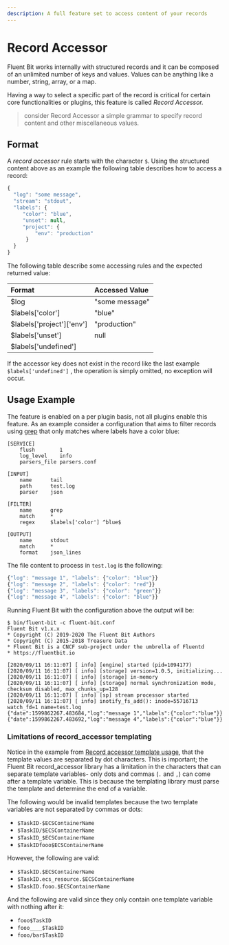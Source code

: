 ```yaml
---
description: A full feature set to access content of your records
---
```


# Record Accessor

Fluent Bit works internally with structured records and it can be composed of an unlimited number of keys and values. Values can be anything like a number, string, array, or a map.

Having a way to select a specific part of the record is critical for certain core functionalities or plugins, this feature is called _Record Accessor._

> consider Record Accessor a simple grammar to specify record content and other miscellaneous values.

## Format

A _record accessor_ rule starts with the character `$`. Using the structured content above as an example the following table describes how to access a record:

```javascript
{
  "log": "some message",
  "stream": "stdout",
  "labels": {
     "color": "blue", 
     "unset": null,
     "project": {
         "env": "production"
      }
  }
}
```

The following table describe some accessing rules and the expected returned value:

| Format | Accessed Value |
| :--- | :--- |
| $log | "some message" |
| $labels\['color'\] | "blue" |
| $labels\['project'\]\['env'\] | "production" |
| $labels\['unset'\] | null |
| $labels\['undefined'\] |  |

If the accessor key does not exist in the record like the last example `$labels['undefined']` , the operation is simply omitted, no exception will occur.

## Usage Example

The feature is enabled on a per plugin basis, not all plugins enable this feature. As an example consider a configuration that aims to filter records using [grep](../../../pipeline/filters/grep.md) that only matches where labels have a color blue:

```text
[SERVICE]
    flush        1
    log_level    info
    parsers_file parsers.conf

[INPUT]
    name      tail
    path      test.log
    parser    json

[FILTER]
    name      grep
    match     *
    regex     $labels['color'] ^blue$

[OUTPUT]
    name      stdout
    match     *
    format    json_lines
```

The file content to process in `test.log` is the following:

```javascript
{"log": "message 1", "labels": {"color": "blue"}}
{"log": "message 2", "labels": {"color": "red"}}
{"log": "message 3", "labels": {"color": "green"}}
{"log": "message 4", "labels": {"color": "blue"}}
```

Running Fluent Bit with the configuration above the output will be:

```text
$ bin/fluent-bit -c fluent-bit.conf 
Fluent Bit v1.x.x
* Copyright (C) 2019-2020 The Fluent Bit Authors
* Copyright (C) 2015-2018 Treasure Data
* Fluent Bit is a CNCF sub-project under the umbrella of Fluentd
* https://fluentbit.io

[2020/09/11 16:11:07] [ info] [engine] started (pid=1094177)
[2020/09/11 16:11:07] [ info] [storage] version=1.0.5, initializing...
[2020/09/11 16:11:07] [ info] [storage] in-memory
[2020/09/11 16:11:07] [ info] [storage] normal synchronization mode, checksum disabled, max_chunks_up=128
[2020/09/11 16:11:07] [ info] [sp] stream processor started
[2020/09/11 16:11:07] [ info] inotify_fs_add(): inode=55716713 watch_fd=1 name=test.log
{"date":1599862267.483684,"log":"message 1","labels":{"color":"blue"}}
{"date":1599862267.483692,"log":"message 4","labels":{"color":"blue"}}
```

### Limitations of record_accessor templating

Notice in the example from [Record accessor template usage](../../../pipeline/filters/ecs-metadata.md#example-2-attach-customized-resource-name-to-container-logs), that the template values are separated by dot characters. This is important; the Fluent Bit record_accessor library has a limitation in the characters that can separate template variables- only dots and commas (`.` and `,`) can come after a template variable. This is because the templating library must parse the template and determine the end of a variable.

The following would be invalid templates because the two template variables are not separated by commas or dots:

- `$TaskID-$ECSContainerName`
- `$TaskID/$ECSContainerName`
- `$TaskID_$ECSContainerName`
- `$TaskIDfooo$ECSContainerName`

However, the following are valid:
- `$TaskID.$ECSContainerName`
- `$TaskID.ecs_resource.$ECSContainerName`
- `$TaskID.fooo.$ECSContainerName`

And the following are valid since they only contain one template variable with nothing after it:
- `fooo$TaskID`
- `fooo____$TaskID`
- `fooo/bar$TaskID`
